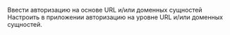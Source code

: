 Ввести авторизацию на основе URL и/или доменных сущностей
Настроить в приложении авторизацию на уровне URL и/или доменных сущностей.